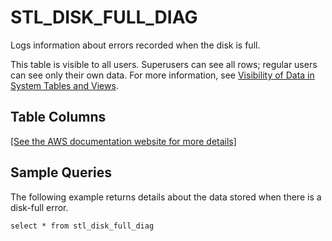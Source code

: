 # STL\_DISK\_FULL\_DIAG<a name="r_STL_DISK_FULL_DIAG"></a>

Logs information about errors recorded when the disk is full\.

This table is visible to all users\. Superusers can see all rows; regular users can see only their own data\. For more information, see [Visibility of Data in System Tables and Views](c_visibility-of-data.md)\.

## Table Columns<a name="r_STL_DISK_FULL_DIAG-table-columns"></a>

[\[See the AWS documentation website for more details\]](http://docs.aws.amazon.com/redshift/latest/dg/r_STL_DISK_FULL_DIAG.html)

## Sample Queries<a name="r_STL_DISK_FULL_DIAG-sample-queries"></a>

The following example returns details about the data stored when there is a disk\-full error\. 

```
select * from stl_disk_full_diag
```